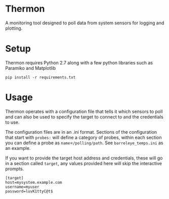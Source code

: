 # Thermon

A monitoring tool designed to poll data from system sensors for logging and
plotting.

# Setup

Thermon requires Python 2.7 along with a few python libraries such as Paramiko
and Matplotlib

```
pip install -r requirements.txt
```

# Usage

Thermon operates with a configuration file that tells it which sensors to poll
and can also be used to specify the target to connect to and the credentials to
use.

The configuration files are in an .ini format. Sections of the configuration
that start with `probes:` will define a category of probes, within each section
you can define a probe as `name`=`/polling/path`. See `barreleye_temps.ini` as
an example.

If you want to provide the target host address and credentials, these will go
in a section called `target`, any values provided here will skip the
interactive prompts.

```
[target]
host=mysystem.example.com
username=myuser
password=luvK1ttyC@t$
```
